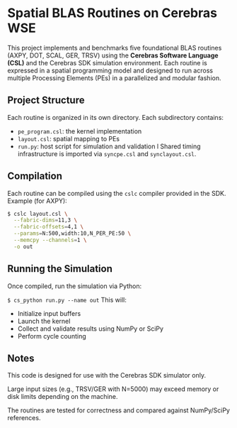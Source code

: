 # Spatial BLAS Routines on Cerebras WSE

This project implements and benchmarks five foundational BLAS routines (AXPY, DOT, SCAL, GER, TRSV) using the **Cerebras Software Language (CSL)** and the Cerebras SDK simulation environment. Each routine is expressed in a spatial programming model and designed to run across multiple Processing Elements (PEs) in a parallelized and modular fashion.

## Project Structure

Each routine is organized in its own directory.
Each subdirectory contains:
- `pe_program.csl`: the kernel implementation
- `layout.csl`: spatial mapping to PEs
- `run.py`: host script for simulation and validation
l
Shared timing infrastructure is imported via `syncpe.csl` and `synclayout.csl`.

## Compilation

Each routine can be compiled using the `cslc` compiler provided in the SDK. Example (for AXPY):

```bash
$ cslc layout.csl \
  --fabric-dims=11,3 \
  --fabric-offsets=4,1 \
  --params=N:500,width:10,N_PER_PE:50 \
  --memcpy --channels=1 \
  -o out
```
## Running the Simulation
Once compiled, run the simulation via Python:

`$ cs_python run.py --name out`
This will:
- Initialize input buffers
- Launch the kernel
- Collect and validate results using NumPy or SciPy
- Perform cycle counting

## Notes
This code is designed for use with the Cerebras SDK simulator only.

Large input sizes (e.g., TRSV/GER with N=5000) may exceed memory or disk limits depending on the machine.

The routines are tested for correctness and compared against NumPy/SciPy references.
